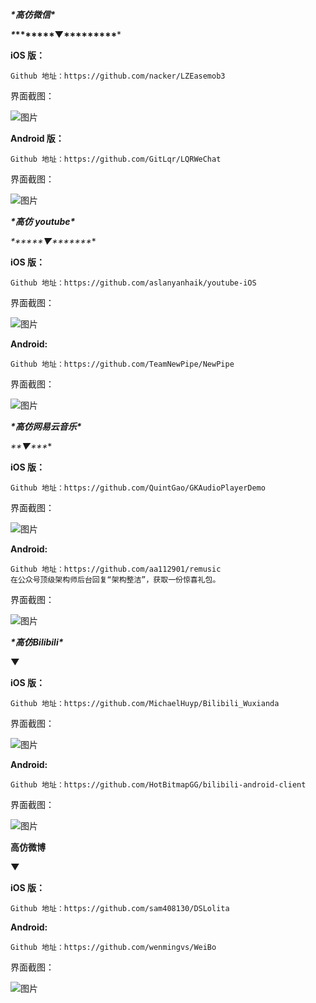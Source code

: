 ***\*高仿微信\****

***\**\*\*\*\*\*\*\*▼\*\*\*\*\*\*\*\*\****

**iOS 版：**

```
Github 地址：https://github.com/nacker/LZEasemob3
```

界面截图：

![图片](https://cdn.tanxz.com/images/post/20210219144234.gif)

**Android 版：**

```
Github 地址：https://github.com/GitLqr/LQRWeChat
```

界面截图：

![图片](https://cdn.tanxz.com/images/post/20210219144234.gif)



***\*高仿 youtube\****

***\**\*\*\*\*\*▼\*\*\*\*\*\**\***

**iOS 版：**

```
Github 地址：https://github.com/aslanyanhaik/youtube-iOS
```

界面截图：

![图片](https://cdn.tanxz.com/images/post/20210219144236.png)

**Android:**

```
Github 地址：https://github.com/TeamNewPipe/NewPipe
```

界面截图：

![图片](https://cdn.tanxz.com/images/post/20210219144236.png)



***\*高仿网易云音乐\****

***\**\*▼\*\**\***

**iOS 版：**

```
Github 地址：https://github.com/QuintGao/GKAudioPlayerDemo
```

界面截图：

![图片](https://cdn.tanxz.com/images/post/20210219144237.gif)

**Android:**

```
Github 地址：https://github.com/aa112901/remusic
在公众号顶级架构师后台回复“架构整洁”，获取一份惊喜礼包。
```

界面截图：

![图片](https://mmbiz.qpic.cn/mmbiz_png/G71uzzuN4cdk4gJTkqRQibw0Yc1CFGibiaE9J3k3uDEujWC3014OFGpj1oktU9DcHFMGK2wIGiaP7tQpSS8hyXT4rQ/640?wx_fmt=png&wxfrom=5&wx_lazy=1&wx_co=1)



***\*高仿Bilibili\****

**▼**

**iOS 版：**

```
Github 地址：https://github.com/MichaelHuyp/Bilibili_Wuxianda
```

界面截图：

![图片](https://mmbiz.qpic.cn/mmbiz_jpg/G71uzzuN4cdk4gJTkqRQibw0Yc1CFGibiaENDdZJjA22pl59PxtDdNqB9uTJlGrCpCj5COspmCMHbJibiaVBYGLe9Xw/640?wx_fmt=jpeg&wxfrom=5&wx_lazy=1&wx_co=1)

**Android:**

```
Github 地址：https://github.com/HotBitmapGG/bilibili-android-client
```

界面截图：

![图片](https://cdn.tanxz.com/images/post/20210219144238.png)



****高仿微博****

**▼**

**iOS 版：**

```
Github 地址：https://github.com/sam408130/DSLolita
```



**Android:**

```
Github 地址：https://github.com/wenmingvs/WeiBo
```

界面截图：

![图片](https://cdn.tanxz.com/images/post/20210219144238.png)